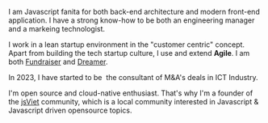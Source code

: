 I&nbsp;am Javascript fanita for both back-end architecture and modern front-end application. I have a strong know-how to be both an engineering manager and a markeing technologist. 

I&nbsp;work in a lean startup environment in the "customer centric" concept. Apart from building the tech startup culture, I use and extend **Agile**. I am both [Fundraiser](https://www.sggpnews.org.vn/startup-gcalls-with-1-million-post69280.html) and [Dreamer](https://tuoitrenews.vn/news/business/20160724/vietnamese-entrepreneurs-talk-culture-of-failure-to-local-startup-ecosystem/9844.html).

In 2023, I&nbsp;have started to be&nbsp; the consultant of M&A's deals in ICT Industry.

I'm open source and cloud-native enthusiast. That's why I'm a&nbsp;founder of the&nbsp;[jsViet](www.facebook.com/groups/jsviet.org/) community, which is a&nbsp;local community interested in Javascript & Javascript driven opensource topics.
